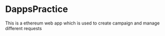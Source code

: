 # DappsPractice
This is a ethereum web app which is used to create campaign and manage different requests
